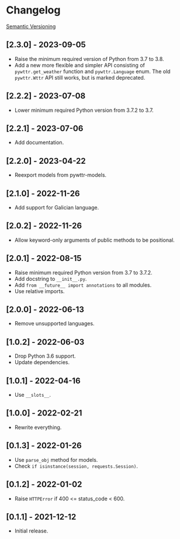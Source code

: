 # Changelog

[Semantic Versioning](https://semver.org/)

## [2.3.0] - 2023-09-05

- Raise the minimum required version of Python from 3.7 to 3.8.
- Add a new more flexible and simpler API consisting of `pywttr.get_weather` function and `pywttr.Language` enum. The old `pywttr.Wttr` API still works, but is marked deprecated.

## [2.2.2] - 2023-07-08

- Lower minimum required Python version from 3.7.2 to 3.7.

## [2.2.1] - 2023-07-06

- Add documentation.

## [2.2.0] - 2023-04-22

- Reexport models from pywttr-models.

## [2.1.0] - 2022-11-26

- Add support for Galician language.

## [2.0.2] - 2022-11-26

- Allow keyword-only arguments of public methods to be positional.

## [2.0.1] - 2022-08-15

- Raise minimum required Python version from 3.7 to 3.7.2.
- Add docstring to `__init__.py`.
- Add `from __future__ import annotations` to all modules.
- Use relative imports.

## [2.0.0] - 2022-06-13

- Remove unsupported languages.

## [1.0.2] - 2022-06-03

- Drop Python 3.6 support.
- Update dependencies.

## [1.0.1] - 2022-04-16

- Use `__slots__`.

## [1.0.0] - 2022-02-21

- Rewrite everything.

## [0.1.3] - 2022-01-26

- Use `parse_obj` method for models.
- Check `if isinstance(session, requests.Session)`.

## [0.1.2] - 2022-01-02

- Raise `HTTPError` if 400 <= status_code < 600.

## [0.1.1] - 2021-12-12

- Initial release.
